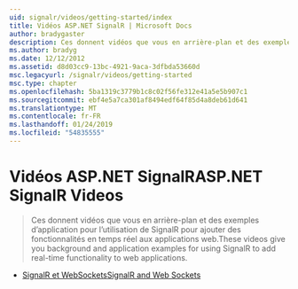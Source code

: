 ```yaml
---
uid: signalr/videos/getting-started/index
title: Vidéos ASP.NET SignalR | Microsoft Docs
author: bradygaster
description: Ces donnent vidéos que vous en arrière-plan et des exemples d’application pour l’utilisation de SignalR pour ajouter des fonctionnalités en temps réel aux applications web.
ms.author: bradyg
ms.date: 12/12/2012
ms.assetid: d8d03cc9-13bc-4921-9aca-3dfbda53660d
msc.legacyurl: /signalr/videos/getting-started
msc.type: chapter
ms.openlocfilehash: 5ba1319c3779b1c8c02f56fe312e41a5e5b907c1
ms.sourcegitcommit: ebf4e5a7ca301af8494edf64f85d4a8deb61d641
ms.translationtype: MT
ms.contentlocale: fr-FR
ms.lasthandoff: 01/24/2019
ms.locfileid: "54835555"
---
```

<a name="aspnet-signalr-videos"></a><span data-ttu-id="6d53e-103">Vidéos ASP.NET SignalR</span><span class="sxs-lookup"><span data-stu-id="6d53e-103">ASP.NET SignalR Videos</span></span>
====================
> <span data-ttu-id="6d53e-104">Ces donnent vidéos que vous en arrière-plan et des exemples d’application pour l’utilisation de SignalR pour ajouter des fonctionnalités en temps réel aux applications web.</span><span class="sxs-lookup"><span data-stu-id="6d53e-104">These videos give you background and application examples for using SignalR to add real-time functionality to web applications.</span></span>


- [<span data-ttu-id="6d53e-105">SignalR et WebSockets</span><span class="sxs-lookup"><span data-stu-id="6d53e-105">SignalR and Web Sockets</span></span>](signalr-and-web-sockets.md)
